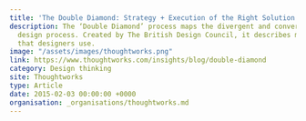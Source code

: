 ```yaml
---
title: 'The Double Diamond: Strategy + Execution of the Right Solution'
description: The ‘Double Diamond’ process maps the divergent and convergent stages of a
  design process. Created by The British Design Council, it describes modes of thinking
  that designers use.
image: "/assets/images/thoughtworks.png"
link: https://www.thoughtworks.com/insights/blog/double-diamond
category: Design thinking
site: Thoughtworks
type: Article
date: 2015-02-03 00:00:00 +0000
organisation: _organisations/thoughtworks.md
---
```

